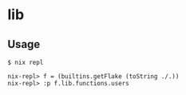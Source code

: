 # lib

## Usage

```
$ nix repl

nix-repl> f = (builtins.getFlake (toString ./.))
nix-repl> :p f.lib.functions.users
```
